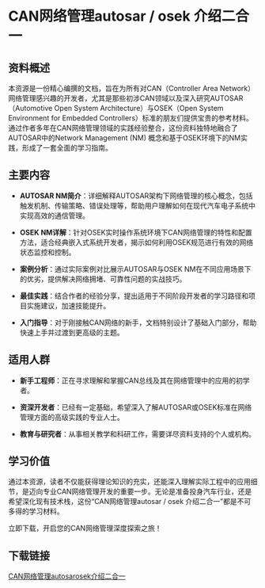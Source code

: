 # CAN网络管理autosar / osek 介绍二合一

## 资料概述

本资源是一份精心编撰的文档，旨在为所有对CAN（Controller Area Network）网络管理感兴趣的开发者，尤其是那些初涉CAN领域以及深入研究AUTOSAR（Automotive Open System Architecture）与OSEK（Open System Environment for Embedded Controllers）标准的朋友们提供宝贵的参考材料。通过作者多年在CAN网络管理领域的实践经验整合，这份资料独特地融合了AUTOSAR中的Network Management (NM) 概念和基于OSEK环境下的NM实践，形成了一套全面的学习指南。

## 主要内容

- **AUTOSAR NM简介**：详细解释AUTOSAR架构下网络管理的核心概念，包括触发机制、传输策略、错误处理等，帮助用户理解如何在现代汽车电子系统中实现高效的通信管理。
  
- **OSEK NM详解**：针对OSEK实时操作系统环境下CAN网络管理的特性和配置方法，适合经典嵌入式系统开发者，揭示如何利用OSEK规范进行有效的网络状态监控和控制。

- **案例分析**：通过实际案例对比展示AUTOSAR与OSEK NM在不同应用场景下的优劣，提供解决网络拥堵、可靠性问题的实战技巧。

- **最佳实践**：结合作者的经验分享，提出适用于不同阶段开发者的学习路径和项目实施建议，加速技能提升。

- **入门指导**：对于刚接触CAN网络的新手，文档特别设计了基础入门部分，帮助快速上手并过渡到更高级的主题。

## 适用人群

- **新手工程师**：正在寻求理解和掌握CAN总线及其在网络管理中的应用的初学者。
  
- **资深开发者**：已经有一定基础，希望深入了解AUTOSAR或OSEK标准在网络管理方面的高级实践的专业人士。
  
- **教育与研究者**：从事相关教学和科研工作，需要详尽资料支持的个人或机构。

## 学习价值

通过本资源，读者不仅能获得理论知识的充实，还能深入理解实际工程中的应用细节，是迈向专业CAN网络管理开发的重要一步。无论是准备投身汽车行业，还是希望深化现有技术栈，这份“CAN网络管理autosar / osek 介绍二合一”都是不可多得的学习材料。

立即下载，开启您的CAN网络管理深度探索之旅！

## 下载链接

[CAN网络管理autosarosek介绍二合一](https://pan.quark.cn/s/f7dbb519ef49)